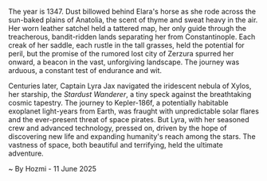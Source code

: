 
The year is 1347.  Dust billowed behind Elara's horse as she rode across the sun-baked plains of Anatolia, the scent of thyme and sweat heavy in the air.  Her worn leather satchel held a tattered map, her only guide through the treacherous, bandit-ridden lands separating her from Constantinople. Each creak of her saddle, each rustle in the tall grasses, held the potential for peril, but the promise of the rumored lost city of Zerzura spurred her onward, a beacon in the vast, unforgiving landscape.  The journey was arduous, a constant test of endurance and wit.

Centuries later, Captain Lyra Jax navigated the iridescent nebula of Xylos, her starship, the *Stardust Wanderer*, a tiny speck against the breathtaking cosmic tapestry.  The journey to Kepler-186f, a potentially habitable exoplanet light-years from Earth, was fraught with unpredictable solar flares and the ever-present threat of space pirates. But Lyra, with her seasoned crew and advanced technology, pressed on, driven by the hope of discovering new life and expanding humanity's reach among the stars.  The vastness of space, both beautiful and terrifying, held the ultimate adventure.

~ By Hozmi - 11 June 2025

